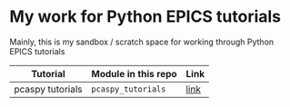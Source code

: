 # My work for Python EPICS tutorials

Mainly, this is my sandbox / scratch space for working through Python EPICS tutorials

| Tutorial         | Module in this repo | Link                    |
|------------------|---------------------|-------------------------|
| pcaspy tutorials | `pcaspy_tutorials`  | [link][pcaspy-tutorial] |



[pcaspy-tutorial]: https://pcaspy.readthedocs.io/en/latest/tutorial.html
